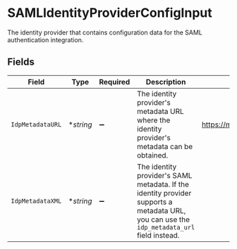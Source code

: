 # SAMLIdentityProviderConfigInput

The identity provider that contains configuration data for the SAML authentication integration.


## Fields

| Field                                                                                                                                                             | Type                                                                                                                                                              | Required                                                                                                                                                          | Description                                                                                                                                                       | Example                                                                                                                                                           |
| ----------------------------------------------------------------------------------------------------------------------------------------------------------------- | ----------------------------------------------------------------------------------------------------------------------------------------------------------------- | ----------------------------------------------------------------------------------------------------------------------------------------------------------------- | ----------------------------------------------------------------------------------------------------------------------------------------------------------------- | ----------------------------------------------------------------------------------------------------------------------------------------------------------------- |
| `IdpMetadataURL`                                                                                                                                                  | **string*                                                                                                                                                         | :heavy_minus_sign:                                                                                                                                                | The identity provider's metadata URL where the identity provider's metadata can be obtained.                                                                      | https://mocksaml.com/api/saml/metadata                                                                                                                            |
| `IdpMetadataXML`                                                                                                                                                  | **string*                                                                                                                                                         | :heavy_minus_sign:                                                                                                                                                | The identity provider's SAML metadata. If the identity provider supports a metadata URL, you can use the `idp_metadata_url` field instead.<br/>                   | <?xml version="1.0" encoding="UTF-8"?><br/><EntityDescriptor xmlns="urn:oasis:names:tc:SAML:2.0:metadata"><br/>  <!-- SAML metadata content here --><br/></EntityDescriptor><br/> |